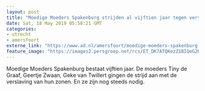 ```yaml
---
layout: post
title: "Moedige Moeders Spakenburg strijden al vijftien jaar tegen verslaving: ‘Ouders zijn de slaaf van de verslaafde’"
date: Sat, 18 May 2019 05:58:21 GMT
categories: 
- utrecht 
- amersfoort 
externe_link: "https://www.ad.nl/amersfoort/moedige-moeders-spakenburg-strijden-al-vijftien-jaar-tegen-verslaving-ouders-zijn-de-slaaf-van-de-verslaafde~abe35441/"
feature_image: "https://images2.persgroep.net/rcs/ET_DK7ATQKezZ1BIQeG2RK8YjZA/diocontent/144683643/_fitwidth/400/?appId=21791a8992982cd8da851550a453bd7f&quality=0.7"
---
```


Moedige Moeders Spakenburg bestaat vijftien jaar. De moeders Tiny de Graaf, Geertje Zwaan, Geke van Twillert gingen de strijd aan met de verslaving van hun zonen. En ze zijn nog steeds nodig.
